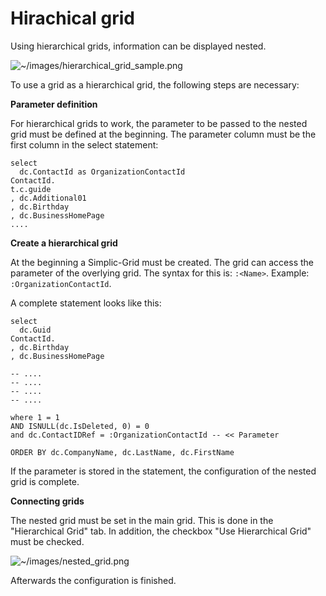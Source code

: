 # Hirachical grid

Using hierarchical grids, information can be displayed nested. 

![~/images/hierarchical_grid_sample.png](~/images/hierarchical_grid_sample.png)

To use a grid as a hierarchical grid, the following steps are necessary:

**Parameter definition**

For hierarchical grids to work, the parameter to be passed to the nested grid must be defined at the beginning. The parameter column must be the first column in the select statement:

```
select
  dc.ContactId as OrganizationContactId
ContactId.
t.c.guide
, dc.Additional01
, dc.Birthday
, dc.BusinessHomePage
....
```

**Create a hierarchical grid**

At the beginning a Simplic-Grid must be created. The grid can access the parameter of the overlying grid. 
The syntax for this is: `:<Name>`. Example: `:OrganizationContactId`.

A complete statement looks like this:

```
select
  dc.Guid
ContactId.
, dc.Birthday
, dc.BusinessHomePage

-- ....
-- ....
-- ....
-- ....

where 1 = 1
AND ISNULL(dc.IsDeleted, 0) = 0
and dc.ContactIDRef = :OrganizationContactId -- << Parameter

ORDER BY dc.CompanyName, dc.LastName, dc.FirstName
```

If the parameter is stored in the statement, the configuration of the nested grid is complete.

**Connecting grids**

The nested grid must be set in the main grid. This is done in the "Hierarchical Grid" tab. In addition, the checkbox "Use Hierarchical Grid" must be checked.

![~/images/nested_grid.png](~/images/nested_grid.png)

Afterwards the configuration is finished.